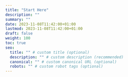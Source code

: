 ```yaml
---
title: "Start Here"
description: ""
summary: ""
date: 2023-11-08T11:42:00+01:00
lastmod: 2023-11-08T11:42:00+01:00
draft: false
weight: 100
toc: true
seo:
  title: "" # custom title (optional)
  description: "" # custom description (recommended)
  canonical: "" # custom canonical URL (optional)
  robots: "" # custom robot tags (optional)
---
```

